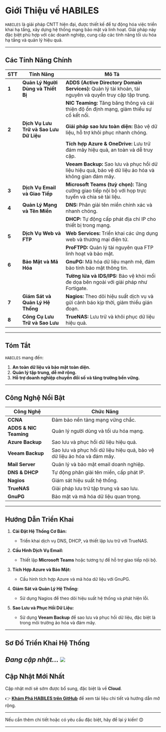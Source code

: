 # **Giới Thiệu về HABILES**

`HABILES` là giải pháp CNTT hiện đại, được thiết kế để tự động hóa việc triển khai hạ tầng, xây dựng hệ thống mạng bảo mật và linh hoạt. Giải pháp này đặc biệt phù hợp với các doanh nghiệp, cung cấp các tính năng tối ưu hóa hạ tầng và quản lý hiệu quả.

---

## **Các Tính Năng Chính**

| **STT** | **Tính Năng**                         | **Mô Tả**                                                                                 |
|---------|---------------------------------------|------------------------------------------------------------------------------------------|
| **1**   | **Quản Lý Người Dùng và Thiết Bị**     | **ADDS (Active Directory Domain Services):** Quản lý tài khoản, tài nguyên và quyền truy cập tập trung. |
|         |                                       | **NIC Teaming:** Tăng băng thông và cải thiện độ ổn định mạng, giảm thiểu sự cố kết nối.  |
| **2**   | **Dịch Vụ Lưu Trữ và Sao Lưu Dữ Liệu** | **Giải pháp sao lưu toàn diện:** Bảo vệ dữ liệu, hỗ trợ khôi phục nhanh chóng.           |
|         |                                       | **Tích hợp Azure & OneDrive:** Lưu trữ đám mây hiệu quả, an toàn và dễ truy cập.          |
|         |                                       | **Veeam Backup:** Sao lưu và phục hồi dữ liệu hiệu quả, bảo vệ dữ liệu ảo hóa và không gian đám mây. |
| **3**   | **Dịch Vụ Email và Giao Tiếp**         | **Microsoft Teams (tuỳ chọn):** Tăng cường giao tiếp nội bộ với họp trực tuyến và chia sẻ tài liệu. |
| **4**   | **Quản Lý Mạng và Tên Miền**           | **DNS:** Phân giải tên miền chính xác và nhanh chóng.                                    |
|         |                                       | **DHCP:** Tự động cấp phát địa chỉ IP cho thiết bị trong mạng.                           |
| **5**   | **Dịch Vụ Web và FTP**                 | **Web Services:** Triển khai các ứng dụng web và thương mại điện tử.                     |
|         |                                       | **ProFTPD:** Quản lý tài nguyên qua FTP linh hoạt và bảo mật.                            |
| **6**   | **Bảo Mật và Mã Hóa**                  | **GnuPG:** Mã hóa dữ liệu mạnh mẽ, đảm bảo tính bảo mật thông tin.                       |
|         |                                       | **Tường lửa và IDS/IPS:** Bảo vệ khỏi mối đe dọa bên ngoài với giải pháp như Fortigate.  |
| **7**   | **Giám Sát và Quản Lý Hệ Thống**       | **Nagios:** Theo dõi hiệu suất dịch vụ và gửi cảnh báo kịp thời, giảm thiểu gián đoạn.   |
| **8**   | **Công Cụ Lưu Trữ và Sao Lưu**         | **TrueNAS:** Lưu trữ và khôi phục dữ liệu hiệu quả.                                      |

---

## **Tóm Tắt**  

`HABILES` mang đến:  
1. **An toàn dữ liệu và bảo mật toàn diện.**  
2. **Quản lý tập trung, dễ mở rộng.**  
3. **Hỗ trợ doanh nghiệp chuyển đổi số và tăng trưởng bền vững.**

---

## **Công Nghệ Nổi Bật**

| **Công Nghệ**         | **Chức Năng**                                 |
|------------------------|-----------------------------------------------|
| **CCNA**              | Đảm bảo nền tảng mạng vững chắc.             |
| **ADDS & NIC Teaming** | Quản lý người dùng và tối ưu hóa mạng.       |
| **Azure Backup**       | Sao lưu và phục hồi dữ liệu hiệu quả.        |
| **Veeam Backup**       | Sao lưu và phục hồi dữ liệu hiệu quả, bảo vệ dữ liệu ảo hóa và đám mây. |
| **Mail Server**        | Quản lý và bảo mật email doanh nghiệp.       |
| **DNS & DHCP**         | Tự động phân giải tên miền, cấp phát IP.     |
| **Nagios**             | Giám sát hiệu suất hệ thống.                |
| **TrueNAS**            | Giải pháp lưu trữ tập trung và sao lưu.      |
| **GnuPG**              | Bảo mật và mã hóa dữ liệu quan trọng.        |

---

## **Hướng Dẫn Triển Khai**

1. **Cài Đặt Hệ Thống Cơ Bản:**  
   - Triển khai dịch vụ DNS, DHCP, và thiết lập lưu trữ với TrueNAS.

2. **Cấu Hình Dịch Vụ Email:**  
   - Thiết lập **Microsoft Teams** hoặc tương tự để hỗ trợ giao tiếp nội bộ.

3. **Tích Hợp Azure và Bảo Mật:**  
   - Cấu hình tích hợp Azure và mã hóa dữ liệu với GnuPG.

4. **Giám Sát và Quản Lý Hệ Thống:**  
   - Sử dụng Nagios để theo dõi hiệu suất hệ thống và phát hiện lỗi.

5. **Sao Lưu và Phục Hồi Dữ Liệu:**  
   - Sử dụng **Veeam Backup** để sao lưu và phục hồi dữ liệu, đặc biệt là trong môi trường ảo hóa và đám mây.

---

## **Sơ Đồ Triển Khai Hệ Thống**
*Đang cập nhật...*
<img src="https://github.com/Nem0T03/Company_Habliles/blob/main/Bi%E1%BB%83u%20%C4%91%E1%BB%93%20kh%C3%B4ng%20c%C3%B3%20ti%C3%AAu%20%C4%91%E1%BB%81.drawio.png">
---

## **Cập Nhật Mới Nhất**

Cập nhật mới sẽ sớm được bổ sung, đặc biệt là về **Cloud**.

👉 **[Khám Phá HABILES trên GitHub](#)** để xem tài liệu chi tiết và hướng dẫn mở rộng.

---

Nếu cần thêm chi tiết hoặc có yêu cầu đặc biệt, hãy để lại ý kiến! 😊

---
